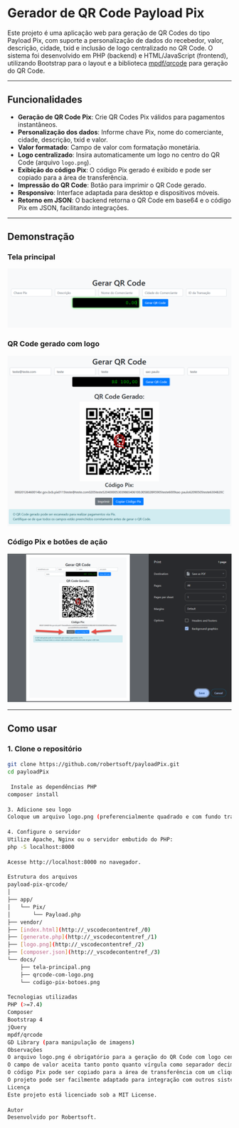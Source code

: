 # Gerador de QR Code Payload Pix

Este projeto é uma aplicação web para geração de QR Codes do tipo Payload Pix, com suporte a personalização de dados do recebedor, valor, descrição, cidade, txid e inclusão de logo centralizado no QR Code. O sistema foi desenvolvido em PHP (backend) e HTML/JavaScript (frontend), utilizando Bootstrap para o layout e a biblioteca [mpdf/qrcode](https://github.com/mpdf/qrcode) para geração do QR Code.

---

## Funcionalidades

- **Geração de QR Code Pix**: Crie QR Codes Pix válidos para pagamentos instantâneos.
- **Personalização dos dados**: Informe chave Pix, nome do comerciante, cidade, descrição, txid e valor.
- **Valor formatado**: Campo de valor com formatação monetária.
- **Logo centralizado**: Insira automaticamente um logo no centro do QR Code (arquivo `logo.png`).
- **Exibição do código Pix**: O código Pix gerado é exibido e pode ser copiado para a área de transferência.
- **Impressão do QR Code**: Botão para imprimir o QR Code gerado.
- **Responsivo**: Interface adaptada para desktop e dispositivos móveis.
- **Retorno em JSON**: O backend retorna o QR Code em base64 e o código Pix em JSON, facilitando integrações.

---

## Demonstração

### Tela principal

![Tela principal do gerador de QR Code Pix](docs/tela-principal.png)

### QR Code gerado com logo

![QR Code Pix com logo centralizado](docs/qrcode-com-logo.png)

### Código Pix e botões de ação

![Código Pix e botões de copiar/imprimir](docs/codigo-pix-botoes.png)

---

## Como usar

### 1. Clone o repositório

```sh
git clone https://github.com/robertsoft/payloadPix.git
cd payloadPix

 Instale as dependências PHP
composer install

3. Adicione seu logo
Coloque um arquivo logo.png (preferencialmente quadrado e com fundo transparente) na raiz do projeto.

4. Configure o servidor
Utilize Apache, Nginx ou o servidor embutido do PHP:
php -S localhost:8000

Acesse http://localhost:8000 no navegador.

Estrutura dos arquivos
payload-pix-qrcode/
│
├── app/
│   └── Pix/
│       └── Payload.php
├── vendor/
├── [index.html](http://_vscodecontentref_/0)
├── [generate.php](http://_vscodecontentref_/1)
├── [logo.png](http://_vscodecontentref_/2)
├── [composer.json](http://_vscodecontentref_/3)
└── docs/
    ├── tela-principal.png
    ├── qrcode-com-logo.png
    └── codigo-pix-botoes.png

Tecnologias utilizadas
PHP (>=7.4)
Composer
Bootstrap 4
jQuery
mpdf/qrcode
GD Library (para manipulação de imagens)
Observações
O arquivo logo.png é obrigatório para a geração do QR Code com logo centralizado.
O campo de valor aceita tanto ponto quanto vírgula como separador decimal.
O código Pix pode ser copiado para a área de transferência com um clique.
O projeto pode ser facilmente adaptado para integração com outros sistemas.
Licença
Este projeto está licenciado sob a MIT License.

Autor
Desenvolvido por Robertsoft.
